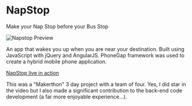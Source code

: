 # NapStop
Make your Nap Stop before your Bus Stop


![Napstop Preview](http://s17.postimg.org/sq5203g4v/Screen_Shot_2015_04_20_at_21_44_58.png)

An app that wakes you up when you are near your destination.
Built using JavaScript with jQuery and AngularJS. PhoneGap framework was used to create a hybrid mobile phone application.

[NapStop live in action](https://www.youtube.com/watch?v=rC8bOD7lQbo)


This was a "Makerthon" 3 day project with a team of four. Yes, I did star in the video but I also made a significant contribution to the back-end code development (a far more enjoyable experience...).
